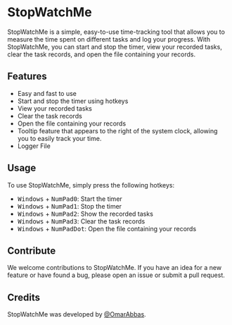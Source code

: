 # StopWatchMe

StopWatchMe is a simple, easy-to-use time-tracking tool that allows you to measure the time spent on different tasks and log your progress. With StopWatchMe, you can start and stop the timer, view your recorded tasks, clear the task records, and open the file containing your records.

## Features
- Easy and fast to use
- Start and stop the timer using hotkeys
- View your recorded tasks
- Clear the task records
- Open the file containing your records
- Tooltip feature that appears to the right of the system clock, allowing you to easily track your time.
- Logger File

## Usage

To use StopWatchMe, simply press the following hotkeys:

- <kbd>Windows</kbd> + <kbd>NumPad0</kbd>: Start the timer
- <kbd>Windows</kbd> + <kbd>NumPad1</kbd>: Stop the timer
- <kbd>Windows</kbd> + <kbd>NumPad2</kbd>: Show the recorded tasks
- <kbd>Windows</kbd> + <kbd>NumPad3</kbd>: Clear the task records
- <kbd>Windows</kbd> + <kbd>NumPadDot</kbd>: Open the file containing your records

## Contribute

We welcome contributions to StopWatchMe. If you have an idea for a new feature or have found a bug, please open an issue or submit a pull request.


## Credits

StopWatchMe was developed by [@OmarAbbas](https://github.com/Omar7001-B).
